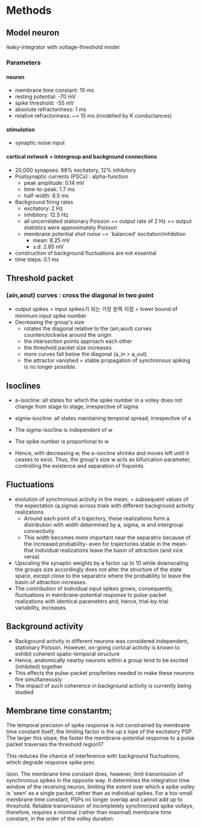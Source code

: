 # Methods
## Model neuron
leaky-integrator with voltage-threshold model
### Parameters
#### neuron
- membrane time constant: 10 ms
- resting potential: -70 mV
- spike threshold: -55 mV
- absolute refractoriness: 1 ms
- relative refractoriness: ~= 15 ms (modelled by K conductances)
#### stimulation
- synaptic noise input
#### cortical network + intergroup and background connections
- 20,000 synapses: 88% excitatory, 12% inhibitory
- Postsynaptic currents (PSCs) : alpha-function
    - peak amplitude: 0.14 mV
    - time-to-peak: 1.7 ms
    - half-width: 8.5 ms
- Background firing rates
    - excitatory: 2 Hz
    - inhibitory: 12.5 Hz
    - all uncorrelated stationary Poisson
    == output rate of 2 Hz
    == output statistics were approximately Poisson
    - membrane potential shot noise ~= `balanced' excitation/inhibition
        - mean: 8.25 mV
        - s.d: 2.85 mV
- construction of background fluctuations are not essential
- time steps: 0.1 ms

## Threshold packet
### (ain,aout) curves : cross the diagonal in two point
- output spikes = input spikes가 되는 가장 왼쪽 지점
    = lower bound of minimum input spike number
- Decreasing the group's size
    - rotates the diagonal relative to the (ain,aout) curves counterclockwise around the origin
    - the intersection points approach each other
    - the threshold packet size increases.
    - more curves fall below the diagonal (a_in > a_out)
    - the attractor vanished
    = stable propagation of synchronous spiking is no longer possible.

## Isoclines
- a-isocline: all states for which the spike number in a volley does not change from stage to stage, irrespective of sigma 
- sigma-isocline: all states maintaining temporal spread, irrespective of a

- The sigma-isocline is independent of w
- The spike number is proportional to w
- Hence, with decreasing w, the a-isocline shrinks and moves left until it ceases to exist.
Thus, the group's size w acts as bifurcation parameter, controlling the existence and separation of fixpoints.

## Fluctuations
- evolution of synchronous activity in the mean,
    = subsequent values of the expectation (a,sigma) across trials with different background activity realizations. 
    - Around each point of a trajectory, these realizations form a distribution with width determined by a, sigma, w and intergroup connectivity
    - This width becomes more important near the separatrix because of the increased probability- even for trajectories stable in the mean- that individual realizations leave the basin of attraction (and vice versa)
- Upscaling the synaptic weights by a factor up to 10 while downscaling the groups size accordingly does not alter the structure of the state space, except close to the separatrix where the probability to leave the basin of attraction increases.
- The contribution of individual input spikes grows; consequently, fluctuations in membrane-potential response to pulse-packet realizations with identical parameters and, hence, trial-by-trial variability, increases.

## Background activity
- Background activity in different neurons was considered independent, stationary Poisson.
However, on-going cortical activity is known to exhibit coherent spatio-temporal
structure
- Hence, anatomically nearby neurons within a group tend to be excited (inhibited) together
- This affects the pulse-packet propferties needed to make these neurons fire simultaneously
- The impact of such coherence in background activity is
currently being studied

## Membrane time constantm;
The temporal precision of spike response is not constrained by membrane time constant itself; the limiting factor is the up s lope of the excitatory PSP. The larger this slope, the faster the membrane-potential response to a pulse packet traverses the threshold region17

This reduces the chance of interference with background fluctuations, which degrade
response spike prec


ision. The membrane time constant does, however, limit transmission
of synchronous spikes in the opposite way. It determines the integration time window of
the receiving neuron, limiting the extent over which a spike volley is `seen' as a single
packet, rather than as individual spikes. For a too-small membrane time constant, PSPs no
longer overlap and cannot add up to threshold. Reliable transmission of incompletely
synchronized spike volleys, therefore, requires a minimal (rather than maximal) membrane time constant, in the order of the volley duration.